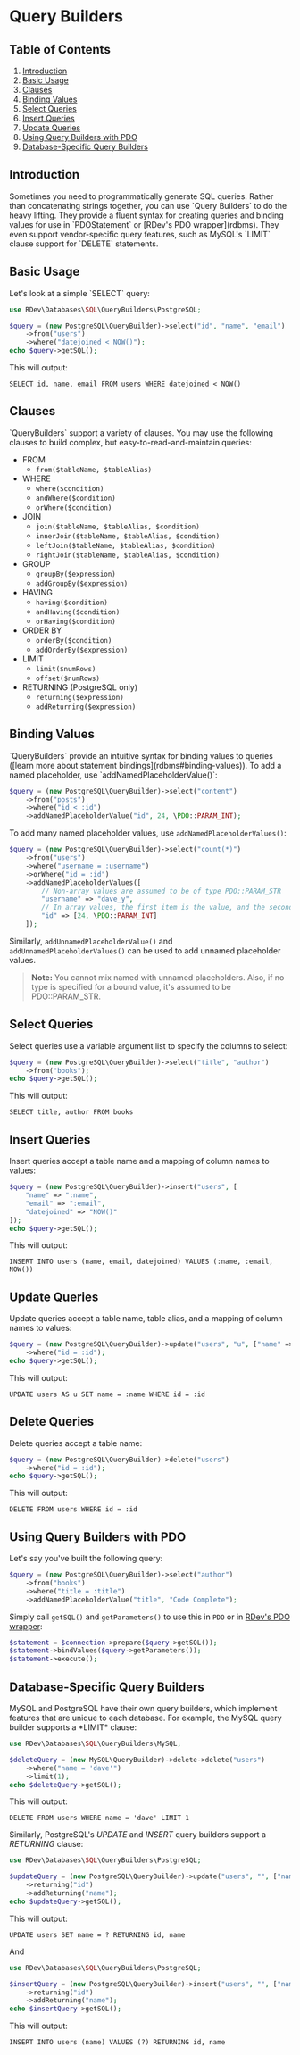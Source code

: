 # Query Builders

## Table of Contents
1. [Introduction](#introduction)
2. [Basic Usage](#basic-usage)
3. [Clauses](#clauses)
4. [Binding Values](#binding-values)
5. [Select Queries](#select-queries)
6. [Insert Queries](#insert-queries)
7. [Update Queries](#update-queries)
8. [Using Query Builders with PDO](#using-query-builders-with-pdo)
9. [Database-Specific Query Builders](#database-specific-query-builders)

<h2 id="introduction">Introduction</h2>
Sometimes you need to programmatically generate SQL queries.  Rather than concatenating strings together, you can use `Query Builders` to do the heavy lifting.  They provide a fluent syntax for creating queries and binding values for use in `PDOStatement` or [RDev's PDO wrapper](rdbms).  They even support vendor-specific query features, such as MySQL's `LIMIT` clause support for `DELETE` statements.

<h2 id="basic-usage">Basic Usage</h2>
Let's look at a simple `SELECT` query:

```php
use RDev\Databases\SQL\QueryBuilders\PostgreSQL;

$query = (new PostgreSQL\QueryBuilder)->select("id", "name", "email")
    ->from("users")
    ->where("datejoined < NOW()");
echo $query->getSQL();
```

This will output:
```
SELECT id, name, email FROM users WHERE datejoined < NOW()
```

<h2 id="Clauses">Clauses</h2>
`QueryBuilders` support a variety of clauses.  You may use the following clauses to build complex, but easy-to-read-and-maintain queries:

* FROM
  * `from($tableName, $tableAlias)`
* WHERE
  * `where($condition)`
  * `andWhere($condition)`
  * `orWhere($condition)`
* JOIN
  * `join($tableName, $tableAlias, $condition)`
  * `innerJoin($tableName, $tableAlias, $condition)`
  * `leftJoin($tableName, $tableAlias, $condition)`
  * `rightJoin($tableName, $tableAlias, $condition)`
* GROUP
  * `groupBy($expression)`
  * `addGroupBy($expression)`
* HAVING
  * `having($condition)`
  * `andHaving($condition)`
  * `orHaving($condition)`
* ORDER BY
  * `orderBy($condition)`
  * `addOrderBy($expression)`
* LIMIT
  * `limit($numRows)`
  * `offset($numRows)`
* RETURNING (PostgreSQL only)
  * `returning($expression)`
  * `addReturning($expression)`

<h2 id="binding-values">Binding Values</h2>
`QueryBuilders` provide an intuitive syntax for binding values to queries ([learn more about statement bindings](rdbms#binding-values)).  To add a named placeholder, use `addNamedPlaceholderValue()`:

```php
$query = (new PostgreSQL\QueryBuilder)->select("content")
    ->from("posts")
    ->where("id < :id")
    ->addNamedPlaceholderValue("id", 24, \PDO::PARAM_INT);
```

To add many named placeholder values, use `addNamedPlaceholderValues()`:
 
```php
$query = (new PostgreSQL\QueryBuilder)->select("count(*)")
    ->from("users")
    ->where("username = :username")
    ->orWhere("id = :id")
    ->addNamedPlaceholderValues([
        // Non-array values are assumed to be of type PDO::PARAM_STR
        "username" => "dave_y",
        // In array values, the first item is the value, and the second is the parameter type
        "id" => [24, \PDO::PARAM_INT]
    ]);
```

Similarly, `addUnnamedPlaceholderValue()` and `addUnnamedPlaceholderValues()` can be used to add unnamed placeholder values.

> **Note:** You cannot mix named with unnamed placeholders.  Also, if no type is specified for a bound value, it's assumed to be PDO::PARAM_STR.

<h2 id="select-queries">Select Queries</h2>
Select queries use a variable argument list to specify the columns to select:

```php
$query = (new PostgreSQL\QueryBuilder)->select("title", "author")
    ->from("books");
echo $query->getSQL();
```

This will output:

```
SELECT title, author FROM books
```

<h2 id="insert-queries">Insert Queries</h2>
Insert queries accept a table name and a mapping of column names to values:

```php
$query = (new PostgreSQL\QueryBuilder)->insert("users", [
    "name" => ":name",
    "email" => ":email",
    "datejoined" => "NOW()"
]);
echo $query->getSQL();
```

This will output:

```
INSERT INTO users (name, email, datejoined) VALUES (:name, :email, NOW())
```

<h2 id="update-queries">Update Queries</h2>
Update queries accept a table name, table alias, and a mapping of column names to values:

```php
$query = (new PostgreSQL\QueryBuilder)->update("users", "u", ["name" => ":name"])
    ->where("id = :id");
echo $query->getSQL();
```

This will output:

```
UPDATE users AS u SET name = :name WHERE id = :id
```

<h2 id="delete-queries">Delete Queries</h2>
Delete queries accept a table name:

```php
$query = (new PostgreSQL\QueryBuilder)->delete("users")
    ->where("id = :id");
echo $query->getSQL();
```

This will output:

```
DELETE FROM users WHERE id = :id
```

<h2 id="using-query-builders-with-pdo">Using Query Builders with PDO</h2>
Let's say you've built the following query:

```php
$query = (new PostgreSQL\QueryBuilder)->select("author")
    ->from("books")
    ->where("title = :title")
    ->addNamedPlaceholderValue("title", "Code Complete");
```

Simply call `getSQL()` and `getParameters()` to use this in `PDO` or in [RDev's PDO wrapper](rdbms):

```php
$statement = $connection->prepare($query->getSQL());
$statement->bindValues($query->getParameters());
$statement->execute();
```

<h2 id="database-specific-query-builders">Database-Specific Query Builders</h2>
MySQL and PostgreSQL have their own query builders, which implement features that are unique to each database.  For example, the MySQL query builder supports a *LIMIT* clause:

```php
use RDev\Databases\SQL\QueryBuilders\MySQL;

$deleteQuery = (new MySQL\QueryBuilder)->delete->delete("users")
    ->where("name = 'dave'")
    ->limit(1);    
echo $deleteQuery->getSQL();
```

This will output:

```
DELETE FROM users WHERE name = 'dave' LIMIT 1
```

Similarly, PostgreSQL's *UPDATE* and *INSERT* query builders support a *RETURNING* clause:

```php
use RDev\Databases\SQL\QueryBuilders\PostgreSQL;

$updateQuery = (new PostgreSQL\QueryBuilder)->update("users", "", ["name" => "david"]);
    ->returning("id")
    ->addReturning("name");
echo $updateQuery->getSQL();
```

This will output:

```
UPDATE users SET name = ? RETURNING id, name
```

And

```php
use RDev\Databases\SQL\QueryBuilders\PostgreSQL;

$insertQuery = (new PostgreSQL\QueryBuilder)->insert("users", "", ["name" => "david"]);
    ->returning("id")
    ->addReturning("name");
echo $insertQuery->getSQL();
```

This will output:

```
INSERT INTO users (name) VALUES (?) RETURNING id, name
```